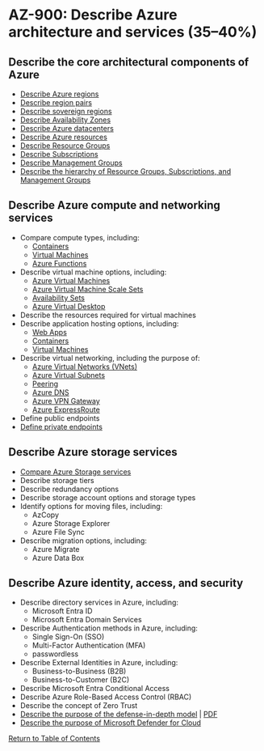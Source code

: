 # AZ-900: Describe Azure architecture and services (35–40%)

## Describe the core architectural components of Azure
* [Describe Azure regions](https://azure.microsoft.com/en-ca/explore/global-infrastructure/geographies/)
* [Describe region pairs](https://learn.microsoft.com/en-us/azure/reliability/cross-region-replication-azure)
* [Describe sovereign regions](https://learn.microsoft.com/en-us/azure/cloud-adoption-framework/ready/azure-setup-guide/regions#sovereign-regions)
* [Describe Availability Zones](https://learn.microsoft.com/en-us/azure/reliability/availability-zones-overview)
* [Describe Azure datacenters](https://azure.microsoft.com/en-us/explore/global-infrastructure/)
* [Describe Azure resources](https://learn.microsoft.com/en-us/azure/cloud-adoption-framework/get-started/how-azure-resource-manager-works#what-is-an-azure-resource)
* [Describe Resource Groups](https://learn.microsoft.com/en-us/azure/cloud-adoption-framework/get-started/how-azure-resource-manager-works#what-is-an-azure-resource-group)
* [Describe Subscriptions](https://learn.microsoft.com/en-us/azure/cloud-adoption-framework/get-started/how-azure-resource-manager-works#what-is-an-azure-subscription)
* [Describe Management Groups](https://learn.microsoft.com/en-us/azure/governance/management-groups/overview)
* [Describe the hierarchy of Resource Groups, Subscriptions, and Management Groups](https://learn.microsoft.com/en-us/azure/cloud-adoption-framework/ready/azure-setup-guide/organize-resources)

## Describe Azure compute and networking services
* Compare compute types, including:
    * [Containers](https://azure.microsoft.com/en-ca/resources/cloud-computing-dictionary/what-is-a-container/)
    * [Virtual Machines](https://azure.microsoft.com/en-ca/resources/cloud-computing-dictionary/what-is-a-virtual-machine/)
    * [Azure Functions](https://learn.microsoft.com/en-us/azure/azure-functions/functions-overview)
* Describe virtual machine options, including:
    * [Azure Virtual Machines](https://learn.microsoft.com/en-ca/azure/virtual-machines/overview)
    * [Azure Virtual Machine Scale Sets](https://learn.microsoft.com/en-us/azure/virtual-machine-scale-sets/overview)
    * [Availability Sets](https://learn.microsoft.com/en-us/azure/virtual-machines/availability-set-overview)
    * [Azure Virtual Desktop](https://learn.microsoft.com/en-us/azure/virtual-desktop/overview)
* Describe the resources required for virtual machines
* Describe application hosting options, including:
    * [Web Apps](https://learn.microsoft.com/en-us/azure/app-service/overview)
    * [Containers]()
    * [Virtual Machines](https://learn.microsoft.com/en-ca/azure/virtual-machines/overview)
* Describe virtual networking, including the purpose of:
    * [Azure Virtual Networks (VNets)](https://learn.microsoft.com/en-us/azure/virtual-network/virtual-networks-overview)
    * [Azure Virtual Subnets]()
    * [Peering](https://learn.microsoft.com/en-us/azure/virtual-network/virtual-network-peering-overview)
    * [Azure DNS](https://learn.microsoft.com/en-us/azure/dns/dns-overview)
    * [Azure VPN Gateway](https://learn.microsoft.com/en-us/azure/vpn-gateway/vpn-gateway-about-vpngateways)
    * [Azure ExpressRoute](https://learn.microsoft.com/en-us/azure/expressroute/expressroute-introduction)
* Define public endpoints
* [Define private endpoints](https://learn.microsoft.com/en-us/azure/private-link/private-endpoint-overview)

## Describe Azure storage services
* [Compare Azure Storage services](https://learn.microsoft.com/en-us/azure/storage/common/storage-introduction)
* Describe storage tiers
* Describe redundancy options
* Describe storage account options and storage types
* Identify options for moving files, including:
    * AzCopy
    * Azure Storage Explorer
    * Azure File Sync
* Describe migration options, including:
    * Azure Migrate
    * Azure Data Box

## Describe Azure identity, access, and security
* Describe directory services in Azure, including:
    * Microsoft Entra ID
    * Microsoft Entra Domain Services
* Describe Authentication methods in Azure, including:
    * Single Sign-On (SSO)
    * Multi-Factor Authentication (MFA)
    * passwordless
* Describe External Identities in Azure, including:
    * Business-to-Business (B2B)
    * Business-to-Customer (B2C)
* Describe Microsoft Entra Conditional Access
* Describe Azure Role-Based Access Control (RBAC)
* Describe the concept of Zero Trust
* [Describe the purpose of the defense-in-depth model](https://azure.microsoft.com/en-us/blog/microsoft-azures-defense-in-depth-approach-to-cloud-vulnerabilities/) | [PDF](https://info.microsoft.com/rs/157-GQE-382/images/Defense_In_Depth_Enterprise%20Mobility_and_Security_61517.pdf)
* [Describe the purpose of Microsoft Defender for Cloud](https://learn.microsoft.com/en-ca/azure/defender-for-cloud/defender-for-cloud-introduction)

[Return to Table of Contents](README.md)